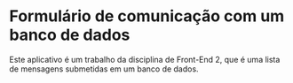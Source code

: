 # Formulário de comunicação com um banco de dados 
Este aplicativo é um trabalho da disciplina de Front-End 2, que é uma lista de mensagens submetidas em um banco de dados.